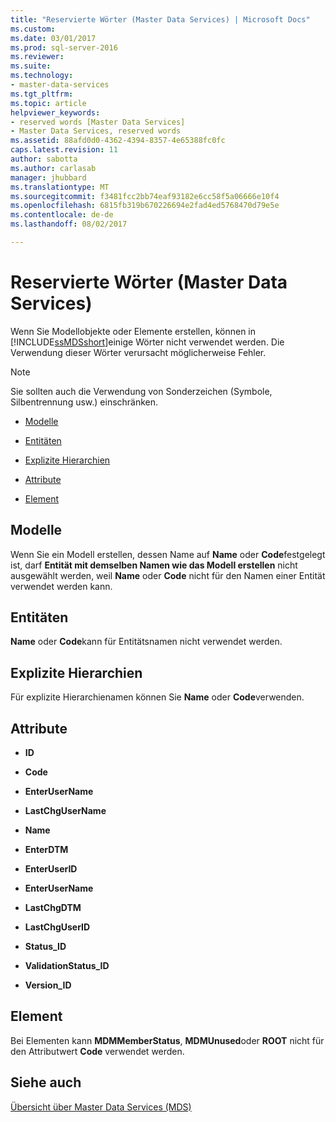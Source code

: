```yaml
---
title: "Reservierte Wörter (Master Data Services) | Microsoft Docs"
ms.custom: 
ms.date: 03/01/2017
ms.prod: sql-server-2016
ms.reviewer: 
ms.suite: 
ms.technology:
- master-data-services
ms.tgt_pltfrm: 
ms.topic: article
helpviewer_keywords:
- reserved words [Master Data Services]
- Master Data Services, reserved words
ms.assetid: 88afd0d0-4362-4394-8357-4e65388fc0fc
caps.latest.revision: 11
author: sabotta
ms.author: carlasab
manager: jhubbard
ms.translationtype: MT
ms.sourcegitcommit: f3481fcc2bb74eaf93182e6cc58f5a06666e10f4
ms.openlocfilehash: 6815fb319b670226694e2fad4ed5768470d79e5e
ms.contentlocale: de-de
ms.lasthandoff: 08/02/2017

---
```

# <a name="reserved-words-master-data-services"></a>Reservierte Wörter (Master Data Services)
  Wenn Sie Modellobjekte oder Elemente erstellen, können in [!INCLUDE[ssMDSshort](../includes/ssmdsshort-md.md)]einige Wörter nicht verwendet werden. Die Verwendung dieser Wörter verursacht möglicherweise Fehler.  
  
> [!NOTE]  
>  Sie sollten auch die Verwendung von Sonderzeichen (Symbole, Silbentrennung usw.) einschränken.  
  
-   [Modelle](../master-data-services/reserved-words-master-data-services.md#models)  
  
-   [Entitäten](../master-data-services/reserved-words-master-data-services.md#entities)  
  
-   [Explizite Hierarchien](../master-data-services/reserved-words-master-data-services.md#exhierarchies)  
  
-   [Attribute](../master-data-services/reserved-words-master-data-services.md#attributes)  
  
-   [Element](../master-data-services/reserved-words-master-data-services.md#members)  
  
##  <a name="models"></a> Modelle  
 Wenn Sie ein Modell erstellen, dessen Name auf **Name** oder **Code**festgelegt ist, darf **Entität mit demselben Namen wie das Modell erstellen** nicht ausgewählt werden, weil **Name** oder **Code** nicht für den Namen einer Entität verwendet werden kann.  
  
##  <a name="entities"></a> Entitäten  
 **Name** oder **Code**kann für Entitätsnamen nicht verwendet werden.  
  
##  <a name="exhierarchies"></a> Explizite Hierarchien  
 Für explizite Hierarchienamen können Sie **Name** oder **Code**verwenden.  
  
##  <a name="attributes"></a> Attribute  
  
-   **ID**  
  
-   **Code**  
  
-   **EnterUserName**  
  
-   **LastChgUserName**  
  
-   **Name**  
  
-   **EnterDTM**  
  
-   **EnterUserID**  
  
-   **EnterUserName**  
  
-   **LastChgDTM**  
  
-   **LastChgUserID**  
  
-   **Status_ID**  
  
-   **ValidationStatus_ID**  
  
-   **Version_ID**  
  
##  <a name="members"></a> Element  
 Bei Elementen kann **MDMMemberStatus**, **MDMUnused**oder **ROOT** nicht für den Attributwert **Code** verwendet werden.  
  
## <a name="see-also"></a>Siehe auch  
 [Übersicht über Master Data Services &#40;MDS&#41;](../master-data-services/master-data-services-overview-mds.md)  
  
  
